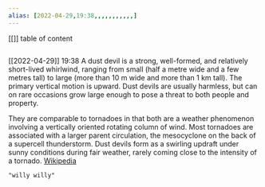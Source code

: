 ```yaml
---
alias: [2022-04-29,19:38,,,,,,,,,,,]
---
```

[[]]
table of content
```toc
```

[[2022-04-29]] 19:38
A dust devil is a strong, well-formed, and relatively short-lived whirlwind, ranging from small (half a metre wide and a few metres tall) to large (more than 10 m wide and more than 1 km tall). The primary vertical motion is upward. Dust devils are usually harmless, but can on rare occasions grow large enough to pose a threat to both people and property.

They are comparable to tornadoes in that both are a weather phenomenon involving a vertically oriented rotating column of wind. Most tornadoes are associated with a larger parent circulation, the mesocyclone on the back of a supercell thunderstorm. Dust devils form as a swirling updraft under sunny conditions during fair weather, rarely coming close to the intensity of a tornado.
[Wikipedia](https://en.wikipedia.org/wiki/Dust%20devil)
```query
"willy willy"
```